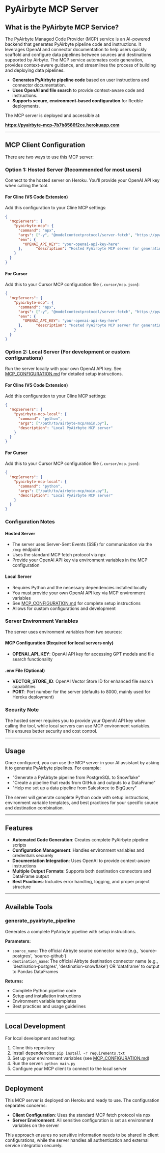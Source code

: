 # PyAirbyte MCP Server

## What is the PyAirbyte MCP Service?

The PyAirbyte Managed Code Provider (MCP) service is an AI-powered backend that generates PyAirbyte pipeline code and instructions. It leverages OpenAI and connector documentation to help users quickly scaffold and configure data pipelines between sources and destinations supported by Airbyte. The MCP service automates code generation, provides context-aware guidance, and streamlines the process of building and deploying data pipelines.

- **Generates PyAirbyte pipeline code** based on user instructions and connector documentation.
- **Uses OpenAI and file search** to provide context-aware code and instructions.
- **Supports secure, environment-based configuration** for flexible deployments.

The MCP server is deployed and accessible at:

**https://pyairbyte-mcp-7b7b8566f2ce.herokuapp.com**

---

## MCP Client Configuration

There are two ways to use this MCP server:

### Option 1: Hosted Server (Recommended for most users)

Connect to the hosted server on Heroku. You'll provide your OpenAI API key when calling the tool.

#### For Cline (VS Code Extension)

Add this configuration to your Cline MCP settings:

```json
{
  "mcpServers": {
    "pyairbyte-mcp": {
      "command": "npx",
      "args": ["-y", "@modelcontextprotocol/server-fetch", "https://pyairbyte-mcp-7b7b8566f2ce.herokuapp.com/mcp"],
      "env": {
        "OPENAI_API_KEY": "your-openai-api-key-here"
      },      "description": "Hosted PyAirbyte MCP server for generating pipelines"
    }
  }
}
```

#### For Cursor

Add this to your Cursor MCP configuration file (`.cursor/mcp.json`):

```json
{
  "mcpServers": {
    "pyairbyte-mcp": {
      "command": "npx",
      "args": ["-y", "@modelcontextprotocol/server-fetch", "https://pyairbyte-mcp-7b7b8566f2ce.herokuapp.com/mcp"],
      "env": {
        "OPENAI_API_KEY": "your-openai-api-key-here"
      },      "description": "Hosted PyAirbyte MCP server for generating PyAirbyte pipelines"
    }
  }
}
```

### Option 2: Local Server (For development or custom configurations)

Run the server locally with your own OpenAI API key. See [MCP_CONFIGURATION.md](./MCP_CONFIGURATION.md) for detailed setup instructions.

#### For Cline (VS Code Extension)

Add this configuration to your Cline MCP settings:

```json
{
  "mcpServers": {
    "pyairbyte-mcp-local": {
      "command": "python",
      "args": ["/path/to/airbyte-mcp/main.py"],
      "description": "Local PyAirbyte MCP server"
    }
  }
}
```

#### For Cursor

Add this to your Cursor MCP configuration file (`.cursor/mcp.json`):

```json
{
  "mcpServers": {
    "pyairbyte-mcp-local": {
      "command": "python",
      "args": ["/path/to/airbyte-mcp/main.py"],
      "description": "Local PyAirbyte MCP server"
    }
  }
}
```

### Configuration Notes

#### Hosted Server
- The server uses Server-Sent Events (SSE) for communication via the `/mcp` endpoint
- Uses the standard MCP fetch protocol via npx
- Provide your OpenAI API key via environment variables in the MCP configuration

#### Local Server
- Requires Python and the necessary dependencies installed locally
- You must provide your own OpenAI API key via MCP environment variables
- See [MCP_CONFIGURATION.md](./MCP_CONFIGURATION.md) for complete setup instructions
- Allows for custom configurations and development

### Server Environment Variables

The server uses environment variables from two sources:

#### MCP Configuration (Required for local servers only)
- **OPENAI_API_KEY**: OpenAI API key for accessing GPT models and file search functionality

#### .env File (Optional)
- **VECTOR_STORE_ID**: OpenAI Vector Store ID for enhanced file search capabilities
- **PORT**: Port number for the server (defaults to 8000, mainly used for Heroku deployment)

### Security Note

The hosted server requires you to provide your OpenAI API key when calling the tool, while local servers can use MCP environment variables. This ensures better security and cost control.

---

## Usage

Once configured, you can use the MCP server in your AI assistant by asking it to generate PyAirbyte pipelines. For example:

- "Generate a PyAirbyte pipeline from PostgreSQL to Snowflake"
- "Create a pipeline that reads from GitHub and outputs to a DataFrame"
- "Help me set up a data pipeline from Salesforce to BigQuery"

The server will generate complete Python code with setup instructions, environment variable templates, and best practices for your specific source and destination combination.

---

## Features

- **Automated Code Generation**: Creates complete PyAirbyte pipeline scripts
- **Configuration Management**: Handles environment variables and credentials securely
- **Documentation Integration**: Uses OpenAI to provide context-aware instructions
- **Multiple Output Formats**: Supports both destination connectors and DataFrame output
- **Best Practices**: Includes error handling, logging, and proper project structure

---

## Available Tools

### generate_pyairbyte_pipeline

Generates a complete PyAirbyte pipeline with setup instructions.

**Parameters:**
- `source_name`: The official Airbyte source connector name (e.g., 'source-postgres', 'source-github')
- `destination_name`: The official Airbyte destination connector name (e.g., 'destination-postgres', 'destination-snowflake') OR 'dataframe' to output to Pandas DataFrames

**Returns:**
- Complete Python pipeline code
- Setup and installation instructions
- Environment variable templates
- Best practices and usage guidelines

---

## Local Development

For local development and testing:

1. Clone this repository
2. Install dependencies: `pip install -r requirements.txt`
3. Set up your environment variables (see [MCP_CONFIGURATION.md](./MCP_CONFIGURATION.md))
4. Run the server: `python main.py`
5. Configure your MCP client to connect to the local server

---

## Deployment

This MCP server is deployed on Heroku and ready to use. The configuration separates concerns:

- **Client Configuration**: Uses the standard MCP fetch protocol via npx
- **Server Environment**: All sensitive configuration is set as environment variables on the server

This approach ensures no sensitive information needs to be shared in client configurations, while the server handles all authentication and external service integration securely.
